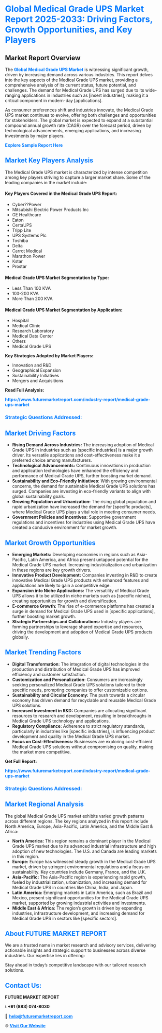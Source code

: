 <h1 style="color: #007BFF;">Global Medical Grade UPS Market Report 2025-2033: Driving Factors, Growth Opportunities, and Key Players</h1>

<section id="overview">
<h2>Market Report Overview</h2>
<p>The <a href="https://www.futuremarketreport.com/industry-report/medical-grade-ups-market" style="color: #007BFF; text-decoration: none;"><strong>Global Medical Grade UPS Market</strong></a> is witnessing significant growth, driven by increasing demand across various industries. This report delves into the key aspects of the Medical Grade UPS market, providing a comprehensive analysis of its current status, future potential, and challenges. The demand for Medical Grade UPS has surged due to its wide-ranging applications in industries such as [insert industries], making it a critical component in modern-day [applications].</p>
<p>As consumer preferences shift and industries innovate, the Medical Grade UPS market continues to evolve, offering both challenges and opportunities for stakeholders. The global market is expected to expand at a substantial compound annual growth rate (CAGR) over the forecast period, driven by technological advancements, emerging applications, and increasing investments by major players.</p>
</section>

<section id="overview">
<p><a href="https://www.futuremarketreport.com/request-sample/reportId=111945" style="color: #007BFF; text-decoration: none;"><strong>Explore Sample Report Here</strong></a></p>
</section>

<section id="key-players">
<h2 style="color: #007BFF;">Market Key Players Analysis</h2>
<p>The Medical Grade UPS market is characterized by intense competition among key players striving to capture a larger market share. Some of the leading companies in the market include:</p>
<h4>Key Players Covered in the Medical Grade UPS Report:</h4>
<ul><li>Cyber??Power</li><li>Mitsubishi Electric Power Products Inc</li><li>GE Healthcare</li><li>Eaton</li><li>CertaUPS</li><li>Tripp Lite</li><li>UPS Systems Plc</li><li>Toshiba</li><li>Delta</li><li>Carrot Medical</li><li>Marathon Power</li><li>Kstar</li><li>Prostar</li></ul>
<h4>Medical Grade UPS Market Segmentation by Type:</h4>
<ul><li>Less Than 100 KVA</li><li>100-200 KVA</li><li>More Than 200 KVA</li></ul>

<h4>Medical Grade UPS Market Segmentation by Application:</h4>
<ul><li>Hospital</li><li>Medical Clinic</li><li>Research Laboratory</li><li>Medical Data Center</li><li>Others</li><li>Medical Grade UPS</li></ul>
<p><strong>Key Strategies Adopted by Market Players:</strong></p>
<ul>
<li>Innovation and R&D</li>
<li>Geographical Expansion</li>
<li>Sustainability Initiatives</li>
<li>Mergers and Acquisitions</li>
</ul>
</section>

<section>
<p><strong>Read Full Analysis: </strong></p><a href="https://www.futuremarketreport.com/industry-report/medical-grade-ups-market" style="color: #007BFF; text-decoration: none;"><strong>https://www.futuremarketreport.com/industry-report/medical-grade-ups-market</strong></a>
<h3 style="color: #007BFF;">Strategic Questions Addressed:</h3>
</section>

<section id="driving-factors">
<h2 style="color: #007BFF;">Market Driving Factors</h2>
<ul>
<li><strong>Rising Demand Across Industries:</strong> The increasing adoption of Medical Grade UPS in industries such as [specific industries] is a major growth driver. Its versatile applications and cost-effectiveness make it a preferred choice among manufacturers.</li>
<li><strong>Technological Advancements:</strong> Continuous innovations in production and application technologies have enhanced the efficiency and performance of Medical Grade UPS, further boosting market demand.</li>
<li><strong>Sustainability and Eco-Friendly Initiatives:</strong> With growing environmental concerns, the demand for sustainable Medical Grade UPS solutions has surged. Companies are investing in eco-friendly variants to align with global sustainability goals.</li>
<li><strong>Growing Population and Urbanization:</strong> The rising global population and rapid urbanization have increased the demand for [specific products], where Medical Grade UPS plays a vital role in meeting consumer needs.</li>
<li><strong>Government Policies and Incentives:</strong> Supportive government regulations and incentives for industries using Medical Grade UPS have created a conducive environment for market growth.</li>
</ul>
</section>

<section id="growth-opportunities">
<h2 style="color: #007BFF;">Market Growth Opportunities</h2>
<ul>
<li><strong>Emerging Markets:</strong> Developing economies in regions such as Asia-Pacific, Latin America, and Africa present untapped potential for the Medical Grade UPS market. Increasing industrialization and urbanization in these regions are key growth drivers.</li>
<li><strong>Innovative Product Development:</strong> Companies investing in R&D to create innovative Medical Grade UPS products with enhanced features and applications are likely to gain a competitive edge.</li>
<li><strong>Expansion into Niche Applications:</strong> The versatility of Medical Grade UPS allows it to be utilized in niche markets such as [specific niches], creating opportunities for growth and diversification.</li>
<li><strong>E-commerce Growth:</strong> The rise of e-commerce platforms has created a surge in demand for Medical Grade UPS used in [specific applications], further boosting market growth.</li>
<li><strong>Strategic Partnerships and Collaborations:</strong> Industry players are forming partnerships to leverage shared expertise and resources, driving the development and adoption of Medical Grade UPS products globally.</li>
</ul>
</section>

<section id="trending-factors">
<h2 style="color: #007BFF;">Market Trending Factors</h2>
<ul>
<li><strong>Digital Transformation:</strong> The integration of digital technologies in the production and distribution of Medical Grade UPS has improved efficiency and customer satisfaction.</li>
<li><strong>Customization and Personalization:</strong> Consumers are increasingly seeking personalized Medical Grade UPS solutions tailored to their specific needs, prompting companies to offer customizable options.</li>
<li><strong>Sustainability and Circular Economy:</strong> The push towards a circular economy has driven demand for recyclable and reusable Medical Grade UPS solutions.</li>
<li><strong>Increased Investment in R&D:</strong> Companies are allocating significant resources to research and development, resulting in breakthroughs in Medical Grade UPS technology and applications.</li>
<li><strong>Regulatory Compliance:</strong> Adherence to strict regulatory standards, particularly in industries like [specific industries], is influencing product development and quality in the Medical Grade UPS market.</li>
<li><strong>Focus on Cost-Effectiveness:</strong> Businesses are exploring cost-efficient Medical Grade UPS solutions without compromising on quality, making the market more competitive.</li>
</ul>
</section>

<section>
<p><strong>Get Full Report: </strong></p><a href="https://www.futuremarketreport.com/industry-report/medical-grade-ups-market" style="color: #007BFF; text-decoration: none;"><strong>https://www.futuremarketreport.com/industry-report/medical-grade-ups-market</strong></a>
<h3 style="color: #007BFF;">Strategic Questions Addressed:</h3>
</section>


<section id="regional-analysis">
<h2 style="color: #007BFF;">Market Regional Analysis</h2>
<p>The global Medical Grade UPS market exhibits varied growth patterns across different regions. The key regions analyzed in this report include North America, Europe, Asia-Pacific, Latin America, and the Middle East & Africa:</p>
<ul>
<li><strong>North America:</strong> This region remains a dominant player in the Medical Grade UPS market due to its advanced industrial infrastructure and high adoption of new technologies. The U.S. and Canada are leading markets in this region.</li>
<li><strong>Europe:</strong> Europe has witnessed steady growth in the Medical Grade UPS market, driven by stringent environmental regulations and a focus on sustainability. Key countries include Germany, France, and the U.K.</li>
<li><strong>Asia-Pacific:</strong> The Asia-Pacific region is experiencing rapid growth, fueled by industrialization, urbanization, and increasing demand for Medical Grade UPS in countries like China, India, and Japan.</li>
<li><strong>Latin America:</strong> Emerging markets in Latin America, such as Brazil and Mexico, present significant opportunities for the Medical Grade UPS market, supported by growing industrial activities and investments.</li>
<li><strong>Middle East & Africa:</strong> The region’s growth is driven by expanding industries, infrastructure development, and increasing demand for Medical Grade UPS in sectors like [specific sectors].</li>
</ul>
</section>

<footer>
<h2 style="color: #007BFF;">About FUTURE MARKET REPORT</h2>
<p>We are a trusted name in market research and advisory services, delivering actionable insights and strategic support to businesses across diverse industries. Our expertise lies in offering:</p>

<p>Stay ahead in today’s competitive landscape with our tailored research solutions.</p>

<h2 style="color: #007BFF;">Contact Us:</h2>
<p><strong>FUTURE MARKET REPORT</strong></p>
<p>📞 <strong>+91 (883) 074-8030</strong></p>
<p>📧 <strong><a href="mailto:help@futuremarketreport.com" style="color: #007BFF;">help@futuremarketreport.com</a></strong></p>
<p>🌐 <strong><a href="https://www.futuremarketreport.com/" style="color: #007BFF;">Visit Our Website</a></strong></p>
</footer>